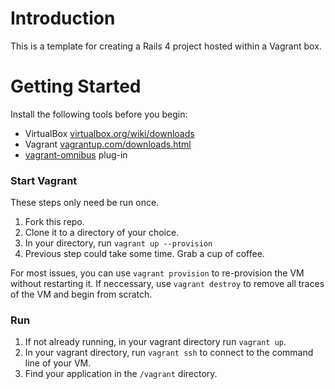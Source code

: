 Introduction
============

This is a template for creating a Rails 4 project hosted within a Vagrant box.

Getting Started
===============

Install the following tools before you begin:

+ VirtualBox [virtualbox.org/wiki/downloads](https://www.virtualbox.org/wiki/Downloads "virtualbox.org")
+ Vagrant [vagrantup.com/downloads.html](http://www.vagrantup.com/downloads.html "vagrantup.com")
+ [vagrant-omnibus](https://github.com/opscode/vagrant-omnibus) plug-in

### Start Vagrant ###

These steps only need be run once.

1. Fork this repo.
2. Clone it to a directory of your choice.
3. In your directory, run `vagrant up --provision`
4. Previous step could take some time. Grab a cup of coffee.

For most issues, you can use `vagrant provision` to re-provision the VM without restarting it.
If neccessary, use `vagrant destroy` to remove all traces of the VM and begin from scratch.

### Run ###

1. If not already running, in your vagrant directory run `vagrant up`.
2. In your vagrant directory, run `vagrant ssh` to connect to the command line of your VM.
3. Find your application in the `/vagrant` directory.
